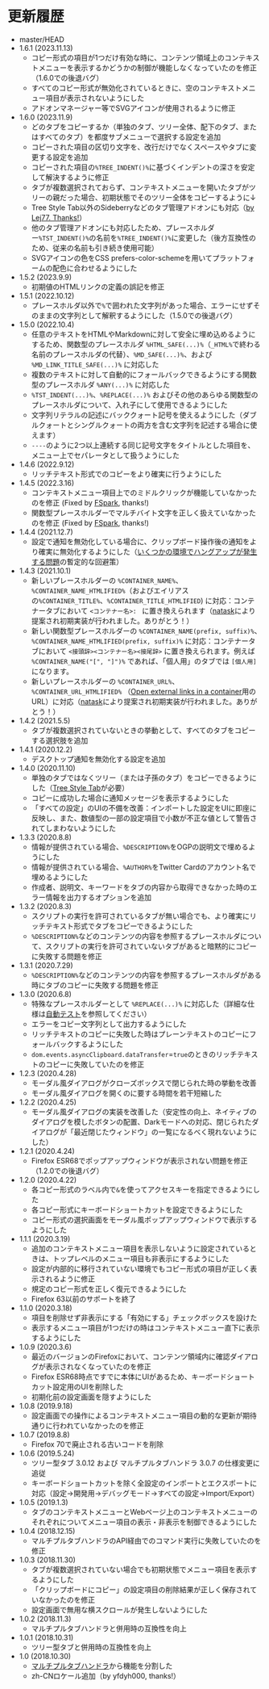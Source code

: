 # 更新履歴

 - master/HEAD
 - 1.6.1 (2023.11.13)
   * コピー形式の項目が1つだけ有効な時に、コンテンツ領域上のコンテキストメニューを表示するかどうかの制御が機能しなくなっていたのを修正（1.6.0での後退バグ）
   * すべてのコピー形式が無効化されているときに、空のコンテキストメニュー項目が表示されないようにした
   * アドオンマネージャー等でSVGアイコンが使用されるように修正
 - 1.6.0 (2023.11.9)
   * どのタブをコピーするか（単独のタブ、ツリー全体、配下のタブ、またはすべてのタブ）を都度サブメニューで選択する設定を追加
   * コピーされた項目の区切り文字を、改行だけでなくスペースやタブに変更する設定を追加
   * コピーされた項目の`%TREE_INDENT()%`に基づくインデントの深さを安定して解決するように修正
   * タブが複数選択されておらず、コンテキストメニューを開いたタブがツリーの親だった場合、初期状態でそのツリー全体をコピーするように↓
   * Tree Style Tab以外のSideberryなどのタブ管理アドオンにも対応（[by Lej77. Thanks!](https://github.com/piroor/copy-selected-tabs-to-clipboard/pull/46)）
   * 他のタブ管理アドオンにも対応したため、プレースホルダー`%TST_INDENT()%`の名前を`%TREE_INDENT()%`に変更した（後方互換性のため、従来の名前も引き続き使用可能）
   * SVGアイコンの色をCSS prefers-color-schemeを用いてプラットフォームの配色に合わせるようにした
 - 1.5.2 (2023.9.9)
   * 初期値のHTMLリンクの定義の誤記を修正
 - 1.5.1 (2022.10.12)
   * プレースホルダ以外で`%`で囲われた文字列があった場合、エラーにせずそのままの文字列として解釈するようにした（1.5.0での後退バグ）
 - 1.5.0 (2022.10.4)
   * 任意のテキストをHTMLやMarkdownに対して安全に埋め込めるようにするため、関数型のプレースホルダ `%HTML_SAFE(...)%`（`_HTML%`で終わる名前のプレースホルダの代替）、`%MD_SAFE(...)%`、および `%MD_LINK_TITLE_SAFE(...)%` に対応した
   * 複数のテキストに対して自動的にフォールバックできるようにする関数型のプレースホルダ `%ANY(...)%` に対応した
   * `%TST_INDENT(...)%`、`%REPLACE(...)%` およびその他のあらゆる関数型のプレースホルダについて、入れ子にして使用できるようにした
   * 文字列リテラルの記述にバッククォート記号を使えるようにした（ダブルクォートとシングルクォートの両方を含む文字列を記述する場合に使えます）
   * `----`のように2つ以上連続する同じ記号文字をタイトルとした項目を、メニュー上でセパレータとして扱うようにした
 - 1.4.6 (2022.9.12)
   * リッチテキスト形式でのコピーをより確実に行うようにした
 - 1.4.5 (2022.3.16)
   * コンテキストメニュー項目上でのミドルクリックが機能していなかったのを修正 (Fixed by [FSpark](https://github.com/FSpark), thanks!)
   * 関数型プレースホルダーでマルチバイト文字を正しく扱えていなかったのを修正 (Fixed by [FSpark](https://github.com/FSpark), thanks!)
 - 1.4.4 (2021.12.7)
   * 設定で通知を無効化している場合に、クリップボード操作後の通知をより確実に無効化するようにした（[いくつかの環境でハングアップが発生する問題](https://github.com/piroor/copy-selected-tabs-to-clipboard/pull/28)の暫定的な回避策）
 - 1.4.3 (2021.10.1)
   * 新しいプレースホルダーの `%CONTAINER_NAME%`、`%CONTAINER_NAME_HTMLIFIED%`（およびエイリアスの`%CONTAINER_TITLE%`、`%CONTAINER_TITLE_HTMLIFIED`) に対応：コンテナータブにおいて `<コンテナー名>: ` に置き換えられます（[natask](https://github.com/natask)により提案され初期実装が行われました。ありがとう！）
   * 新しい関数型プレースホルダーの `%CONTAINER_NAME(prefix, suffix)%`、`%CONTAINER_NAME_HTMLIFIED(prefix, suffix)%` に対応：コンテナータブにおいて `<接頭辞><コンテナー名><接尾辞>` に置き換えられます。例えば `%CONTAINER_NAME("[", "]")%` であれば、「個人用」のタブでは `[個人用]` になります。
   * 新しいプレースホルダーの `%CONTAINER_URL%`、`%CONTAINER_URL_HTMLIFIED%` （[Open external links in a container](https://addons.mozilla.org/firefox/addon/open-url-in-container/)用のURL）に対応（[natask](https://github.com/natask)により提案され初期実装が行われました。ありがとう！）
 - 1.4.2 (2021.5.5)
   * タブが複数選択されていないときの挙動として、すべてのタブをコピーする選択肢を追加
 - 1.4.1 (2020.12.2)
   * デスクトップ通知を無効化する設定を追加
 - 1.4.0 (2020.11.10)
   * 単独のタブではなくツリー（または子孫のタブ）をコピーできるようにした（[Tree Style Tab](https://addons.mozilla.org/firefox/addon/tree-style-tab/)が必要）
   * コピーに成功した場合に通知メッセージを表示するようにした
   * 「すべての設定」のUIの不備を改善：インポートした設定をUIに即座に反映し、また、数値型の一部の設定項目で小数が不正な値として警告されてしまわないようにした
 - 1.3.3 (2020.8.8)
   * 情報が提供されている場合、`%DESCRIPTION%`をOGPの説明文で埋めるようにした
   * 情報が提供されている場合、`%AUTHOR%`をTwitter Cardのアカウント名で埋めるようにした
   * 作成者、説明文、キーワードをタブの内容から取得できなかった時のエラー情報を出力するオプションを追加
 - 1.3.2 (2020.8.3)
   * スクリプトの実行を許可されているタブが無い場合でも、より確実にリッチテキスト形式でタブをコピーできるようにした
   * `%DESCRIPTION%`などのコンテンツの内容を参照するプレースホルダについて、スクリプトの実行を許可されていないタブがあると暗黙的にコピーに失敗する問題を修正
 - 1.3.1 (2020.7.29)
   * `%DESCRIPTION%`などのコンテンツの内容を参照するプレースホルダがある時にタブのコピーに失敗する問題を修正
 - 1.3.0 (2020.6.8)
   * 特殊なプレースホルダーとして `%REPLACE(...)%` に対応した（詳細な仕様は[自動テスト](https://github.com/piroor/copy-selected-tabs-to-clipboard/blob/master/test/test-replacer.js)を参照してください）
   * エラーをコピー文字列として出力するようにした
   * リッチテキストのコピーに失敗した時はプレーンテキストのコピーにフォールバックするようにした
   * `dom.events.asyncClipboard.dataTransfer`=`true`のときのリッチテキストのコピーに失敗していたのを修正
 - 1.2.3 (2020.4.28)
   * モーダル風ダイアログがクローズボックスで閉じられた時の挙動を改善
   * モーダル風ダイアログを開くのに要する時間を若干短縮した
 - 1.2.2 (2020.4.25)
   * モーダル風ダイアログの実装を改善した（安定性の向上、ネイティブのダイアログを模したボタンの配置、Darkモードへの対応、閉じられたダイアログが「最近閉じたウィンドウ」の一覧になるべく現れないようにした）
 - 1.2.1 (2020.4.24)
   * Firefox ESR68でポップアップウィンドウが表示されない問題を修正（1.2.0での後退バグ）
 - 1.2.0 (2020.4.22)
   * 各コピー形式のラベル内で`&`を使ってアクセスキーを指定できるようにした
   * 各コピー形式にキーボードショートカットを設定できるようにした
   * コピー形式の選択画面をモーダル風ポップアップウィンドウで表示するようにした
 - 1.1.1 (2020.3.19)
   * 追加のコンテキストメニュー項目を表示しないように設定されているときは、トップレベルのメニュー項目も非表示にするようにした
   * 設定が内部的に移行されていない環境でもコピー形式の項目が正しく表示されるように修正
   * 規定のコピー形式を正しく復元できるようにした
   * Firefox 63以前のサポートを終了
 - 1.1.0 (2020.3.18)
   * 項目を削除せず非表示にする「有効にする」チェックボックスを設けた
   * 表示するメニュー項目が1つだけの時はコンテキストメニュー直下に表示するようにした
 - 1.0.9 (2020.3.6)
   * 最近のバージョンのFirefoxにおいて、コンテンツ領域内に確認ダイアログが表示されなくなっていたのを修正
   * Firefox ESR68時点ですでに本体にUIがあるため、キーボードショートカット設定用のUIを削除した
   * 初期化前の設定画面を隠すようにした
 - 1.0.8 (2019.9.18)
   * 設定画面での操作によるコンテキストメニュー項目の動的な更新が期待通りに行われていなかったのを修正
 - 1.0.7 (2019.8.8)
   * Firefox 70で廃止される古いコードを削除
 - 1.0.6 (2019.5.24)
   * ツリー型タブ 3.0.12 および マルチプルタブハンドラ 3.0.7 の仕様変更に追従
   * キーボードショートカットを除く全設定のインポートとエクスポートに対応（設定→開発用→デバッグモード→すべての設定→Import/Export）
 - 1.0.5 (2019.1.3)
   * タブのコンテキストメニューとWebページ上のコンテキストメニューのそれぞれについてメニュー項目の表示・非表示を制御できるようにした
 - 1.0.4 (2018.12.15)
   * マルチプルタブハンドラのAPI経由でのコマンド実行に失敗していたのを修正
 - 1.0.3 (2018.11.30)
   * タブが複数選択されていない場合でも初期状態でメニュー項目を表示するようにした
   * 「クリップボードにコピー」の設定項目の削除結果が正しく保存されていなかったのを修正
   * 設定画面で無用な横スクロールが発生しないようにした
 - 1.0.2 (2018.11.3)
   * マルチプルタブハンドラと併用時の互換性を向上
 - 1.0.1 (2018.10.31)
   * ツリー型タブと併用時の互換性を向上
 - 1.0 (2018.10.30)
   * [マルチプルタブハンドラ](https://addons.mozilla.org/firefox/addon/multiple-tab-handler/)から機能を分割した
   * zh-CNロケール追加（by yfdyh000, thanks!）
